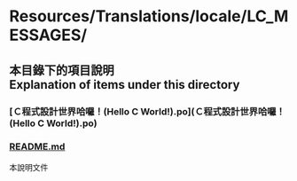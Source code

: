 # Resources/Translations/locale/LC_MESSAGES/

## 本目錄下的項目說明<br />Explanation of items under this directory
### [Ｃ程式設計世界哈囉！(Hello C World!).po](Ｃ程式設計世界哈囉！(Hello C World!).po)

### [README.md](README.md)
本說明文件
